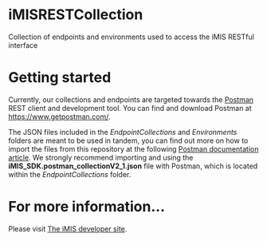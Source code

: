 # iMISRESTCollection
Collection of endpoints and environments used to access the iMIS RESTful interface

# Getting started
Currently, our collections and endpoints are targeted towards the [Postman](https://www.getpostman.com/) REST client and development tool. You can find and download Postman at https://www.getpostman.com/.

The JSON files included in the *EndpointCollections* and *Environments* folders are meant to be used in tandem, you can find out more on how to import the files from this repository at the following [Postman documentation article](https://www.getpostman.com/docs/v6/postman/collections/data_formats). We strongly recommend importing and using the **iMIS_SDK.postman_collectionV2_1.json** file with Postman, which is located within the *EndpointCollections* folder.

# For more information...
Please visit [The iMIS developer site](https://developer.imis.com/).

